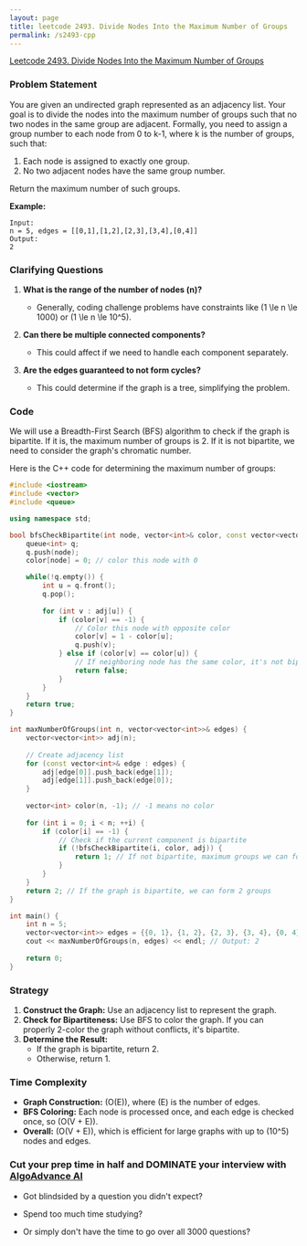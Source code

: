 ```yaml
---
layout: page
title: leetcode 2493. Divide Nodes Into the Maximum Number of Groups
permalink: /s2493-cpp
---
```

[Leetcode 2493. Divide Nodes Into the Maximum Number of Groups](https://algoadvance.github.io/algoadvance/l2493)
### Problem Statement

You are given an undirected graph represented as an adjacency list. Your goal is to divide the nodes into the maximum number of groups such that no two nodes in the same group are adjacent. Formally, you need to assign a group number to each node from 0 to k-1, where k is the number of groups, such that:
1. Each node is assigned to exactly one group.
2. No two adjacent nodes have the same group number.

Return the maximum number of such groups.

**Example:**

```text
Input: 
n = 5, edges = [[0,1],[1,2],[2,3],[3,4],[0,4]]
Output: 
2
```

### Clarifying Questions

1. **What is the range of the number of nodes (n)?**
   - Generally, coding challenge problems have constraints like \(1 \le n \le 1000\) or \(1 \le n \le 10^5\).

2. **Can there be multiple connected components?**
   - This could affect if we need to handle each component separately.

3. **Are the edges guaranteed to not form cycles?**
   - This could determine if the graph is a tree, simplifying the problem.

### Code

We will use a Breadth-First Search (BFS) algorithm to check if the graph is bipartite. If it is, the maximum number of groups is 2. If it is not bipartite, we need to consider the graph's chromatic number.

Here is the C++ code for determining the maximum number of groups:

```cpp
#include <iostream>
#include <vector>
#include <queue>

using namespace std;

bool bfsCheckBipartite(int node, vector<int>& color, const vector<vector<int>>& adj) {
    queue<int> q;
    q.push(node);
    color[node] = 0; // color this node with 0

    while(!q.empty()) {
        int u = q.front();
        q.pop();
        
        for (int v : adj[u]) {
            if (color[v] == -1) {
                // Color this node with opposite color
                color[v] = 1 - color[u];
                q.push(v);
            } else if (color[v] == color[u]) {
                // If neighboring node has the same color, it's not bipartite
                return false;
            }
        }
    }
    return true;
}

int maxNumberOfGroups(int n, vector<vector<int>>& edges) {
    vector<vector<int>> adj(n);
    
    // Create adjacency list
    for (const vector<int>& edge : edges) {
        adj[edge[0]].push_back(edge[1]);
        adj[edge[1]].push_back(edge[0]);
    }
    
    vector<int> color(n, -1); // -1 means no color
    
    for (int i = 0; i < n; ++i) {
        if (color[i] == -1) {
            // Check if the current component is bipartite
            if (!bfsCheckBipartite(i, color, adj)) {
                return 1; // If not bipartite, maximum groups we can form is 1
            }
        }
    }
    return 2; // If the graph is bipartite, we can form 2 groups
}

int main() {
    int n = 5;
    vector<vector<int>> edges = {{0, 1}, {1, 2}, {2, 3}, {3, 4}, {0, 4}};
    cout << maxNumberOfGroups(n, edges) << endl; // Output: 2
    
    return 0;
}
```

### Strategy

1. **Construct the Graph:** Use an adjacency list to represent the graph.
2. **Check for Bipartiteness:** Use BFS to color the graph. If you can properly 2-color the graph without conflicts, it's bipartite.
3. **Determine the Result:**
   - If the graph is bipartite, return 2.
   - Otherwise, return 1.

### Time Complexity

- **Graph Construction:** \(O(E)\), where \(E\) is the number of edges.
- **BFS Coloring:** Each node is processed once, and each edge is checked once, so \(O(V + E)\).
- **Overall:** \(O(V + E)\), which is efficient for large graphs with up to \(10^5\) nodes and edges.


### Cut your prep time in half and DOMINATE your interview with [AlgoAdvance AI](https://algoAdvance.com)

- Got blindsided by a question you didn't expect?

- Spend too much time studying?

- Or simply don't have the time to go over all 3000 questions?

